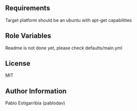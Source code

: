 Requirements
------------

Target platform should be an ubuntu with apt-get capabilities

Role Variables
--------------

Readme is not done yet, please check defaults/main.yml

License
-------

MIT

Author Information
------------------
Pablo Estigarribia (pablodav)
